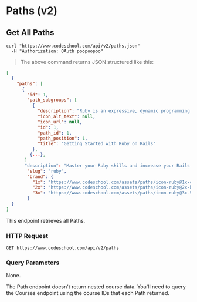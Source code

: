 # Paths (v2)

## Get All Paths

```shell
curl "https://www.codeschool.com/api/v2/paths.json"
  -H "Authorization: OAuth poopoopoo"
```

> The above command returns JSON structured like this:

```json
[
  {
    "paths": [
      {
        "id": 1,
        "path_subgroups": [
          {
            "description": "Ruby is an expressive, dynamic programming language. Ruby on Rails is an open source web framework for building custom web applications.  The courses in this section get you quickly up to speed with the basics of the Ruby language and on track to building your first Rails application.",
            "icon_alt_text": null,
            "icon_url": null,
            "id": 1,
            "path_id": 1,
            "path_position": 1,
            "title": "Getting Started with Ruby on Rails"
          },
         {...},
       ]
       "description": "Master your Ruby skills and increase your Rails street cred by learning to build dynamic, sustainable applications for the web.",
        "slug": "ruby",
        "brand": {
          "1x": "https://www.codeschool.com/assets/paths/icon-ruby@1x-cb0f0911e7bc96edf284b1463d175653.png",
          "2x": "https://www.codeschool.com/assets/paths/icon-ruby@2x-b0644d07fa345aebdf9e2a05c7234e60.png",
          "3x": "https://www.codeschool.com/assets/paths/icon-ruby@3x-5bffc4b95f92105a1d6c589310b7108f.png"
        }
  }
]
```

This endpoint retrieves all Paths.

### HTTP Request

`GET https://www.codeschool.com/api/v2/paths`

### Query Parameters

None.

<aside class="notice">
The Path endpoint doesn't return nested course data. You'll need to query the Courses endpoint using the course IDs
that each Path returned.
</aside>
